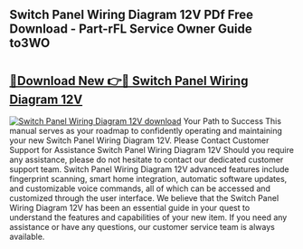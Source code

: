## Switch Panel Wiring Diagram 12V PDf Free Download - Part-rFL Service Owner Guide to3WO

# <h2><a href="http://dfq8ba.blite.top/?on=Switch+Panel+Wiring+Diagram+12V">🔗Download New 👉🔴 Switch Panel Wiring Diagram 12V</a></h2>

[![Switch Panel Wiring Diagram 12V download](https://i.imgur.com/lujVjoI.png)](http://dfq8ba.blite.top/?on=Switch+Panel+Wiring+Diagram+12V)
Your Path to Success This manual serves as your roadmap to confidently operating and maintaining your new Switch Panel Wiring Diagram 12V. Please Contact Customer Support for Assistance Switch Panel Wiring Diagram 12V Should you require any assistance, please do not hesitate to contact our dedicated customer support team. Switch Panel Wiring Diagram 12V advanced features include fingerprint scanning, smart home integration, automatic software updates, and customizable voice commands, all of which can be accessed and customized through the user interface. We believe that the Switch Panel Wiring Diagram 12V has been an essential guide in your quest to understand the features and capabilities of your new item. If you need any assistance or have any questions, our customer service team is always available.
